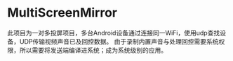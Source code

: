 # MultiScreenMirror
此项目为一对多投屏项目，多台Android设备通过连接同一WiFi，使用udp查找设备，UDP传输视频声音已及回控数据。
由于录制内置声音与处理回控需要系统权限，所以需要将发送端编译进系统；成为系统级别的应用。
